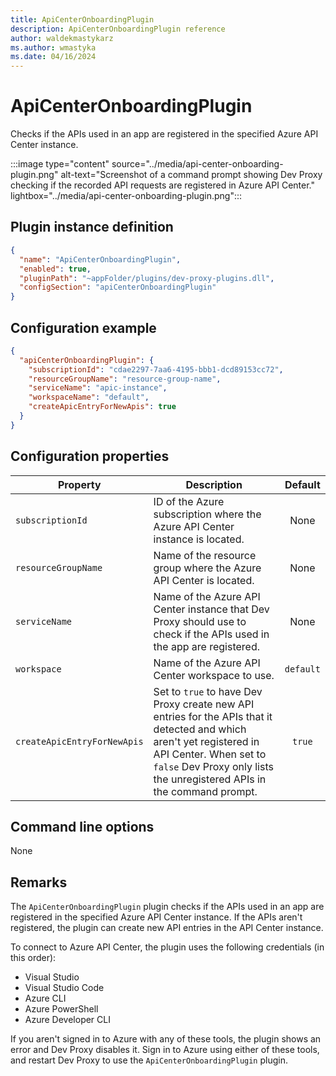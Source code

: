 ```yaml
---
title: ApiCenterOnboardingPlugin
description: ApiCenterOnboardingPlugin reference
author: waldekmastykarz
ms.author: wmastyka
ms.date: 04/16/2024
---
```


# ApiCenterOnboardingPlugin

Checks if the APIs used in an app are registered in the specified Azure API Center instance.

:::image type="content" source="../media/api-center-onboarding-plugin.png" alt-text="Screenshot of a command prompt showing Dev Proxy checking if the recorded API requests are registered in Azure API Center." lightbox="../media/api-center-onboarding-plugin.png":::

## Plugin instance definition

```json
{
  "name": "ApiCenterOnboardingPlugin",
  "enabled": true,
  "pluginPath": "~appFolder/plugins/dev-proxy-plugins.dll",
  "configSection": "apiCenterOnboardingPlugin"
}
```

## Configuration example

```json
{
  "apiCenterOnboardingPlugin": {
    "subscriptionId": "cdae2297-7aa6-4195-bbb1-dcd89153cc72",
    "resourceGroupName": "resource-group-name",
    "serviceName": "apic-instance",
    "workspaceName": "default",
    "createApicEntryForNewApis": true
  }
}
```

## Configuration properties

| Property | Description | Default |
|----------|-------------|:-------:|
| `subscriptionId` | ID of the Azure subscription where the Azure API Center instance is located. | None |
| `resourceGroupName` | Name of the resource group where the Azure API Center is located. | None |
| `serviceName` | Name of the Azure API Center instance that Dev Proxy should use to check if the APIs used in the app are registered. | None |
| `workspace` | Name of the Azure API Center workspace to use. | `default` |
| `createApicEntryForNewApis` | Set to `true` to have Dev Proxy create new API entries for the APIs that it detected and which aren't yet registered in API Center. When set to `false` Dev Proxy only lists the unregistered APIs in the command prompt. | `true` |

## Command line options

None

## Remarks

The `ApiCenterOnboardingPlugin` plugin checks if the APIs used in an app are registered in the specified Azure API Center instance. If the APIs aren't registered, the plugin can create new API entries in the API Center instance.

To connect to Azure API Center, the plugin uses the following credentials (in this order):

- Visual Studio
- Visual Studio Code
- Azure CLI
- Azure PowerShell
- Azure Developer CLI

If you aren't signed in to Azure with any of these tools, the plugin shows an error and Dev Proxy disables it. Sign in to Azure using either of these tools, and restart Dev Proxy to use the `ApiCenterOnboardingPlugin` plugin.
